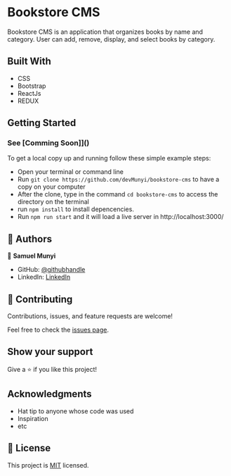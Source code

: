# Bookstore CMS
Bookstore CMS is an application that organizes books by name and category. User can add, remove, display, and select books by category.

## Built With

- CSS
- Bootstrap
- ReactJs
- REDUX

## Getting Started

### See [Comming Soon]]()

To get a local copy up and running follow these simple example steps:

- Open your terminal or command line
- Run `git clone https://github.com/devMunyi/bookstore-cms` to have a copy on your computer
- After the clone, type in the command `cd bookstore-cms` to access the directory on the terminal
- run `npm install` to install depencencies.
- Run `npm run start` and it will load a live server in http://localhost:3000/


## 👤 Authors

👤 **Samuel Munyi**
- GitHub: [@githubhandle](https://github.com/devMunyi)
- LinkedIn: [LinkedIn](https://www.linkedin.com/in/samuel-munyi-01315b174/)


## 🤝 Contributing

Contributions, issues, and feature requests are welcome!

Feel free to check the [issues page](https://github.com/devMunyi/js-capstone-project/issues).

## Show your support

Give a ⭐️ if you like this project!

## Acknowledgments

- Hat tip to anyone whose code was used
- Inspiration
- etc

## 📝 License

This project is [MIT](./LICENSE) licensed.
